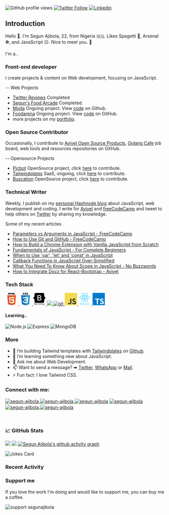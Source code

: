 ![GitHub profile views](https://gpvc.arturio.dev/segunajibola)
<a href="https://twitter.com/iamsegunajibola"><img alt="Twitter Follow" src="https://img.shields.io/twitter/follow/iamsegunajibola?label=Twitter friends&style=for-the-badge&logo=twitter&color=1DA1F2"></a>
<a href="https://www.linkedin.com/in/segun-ajibola-511502175/"><img alt="Linkedin" src="https://img.shields.io/static/v1?style=for-the-badge&logo=linkedin&label=Linkedin Friends&message=1k&color=blue"></a>
## Introduction

Hello 👋. I'm Segun Ajibola, 22, from Nigeria 🇳🇬. Likes Spagetti 🍝, Arsenal ⚽, and JavaScript 😖. Nice to meet you. 🤝

<!-- [![Typing SVG](https://readme-typing-svg.herokuapp.com?size=15&duration=3000&color=1C8EF3&multiline=true&height=100&lines=%23+pra+qu%C3%AA+tantos+c%C3%B3digos%3F;%23+se+a+vida+n%C3%A3o+%C3%A9+programada;%23+e+as+melhores+coisas;%23+n%C3%A3o+tem+l%C3%B3gica.)](https://git.io/typing-svg) -->
I'm a..
### Front-end developer
I create projects & content on Web development, focusing on JavaScript.

-- Web Projects
- [Twitter Reviews](https://dannythompson-twitterportfolio.vercel.app) Completed
- [Segun's Food Arcade](https://segunajibola.github.io/segunsfoodarcade/index.html) Completed.
- [Moda](https://moda-site.vercel.app) Ongoing project. View [code](https://github.com/segunajibola/moda) on Github.
- [Foodarena](https://foodarena.vercel.app) Ongoing project. View [code](https://github.com/segunajibola/foodarena) on GitHub.
- more projects on my [portfolio](https://segunajibola.com).

### Open Source Contributor
Occasionally, I contribute to [Aviyel Open Source Products](https://aviyel.com/projects), [Golang Cafe](https://github.com/segunajibola/job-board/tree/master) job board, web tools and resources repositories on GitHub.

-- Opensource Projects
- [Picbot](https://picbot.vercel.app) OpenSource project, click [here](https://github.com/segunajibola/picbot/issues) to contribute.
- [Tailwindplates](https://tailwindplates.vercel.app) SaaS, ongoing, click [here](https://github.com/segunajibola/tailwindplates/issues) to contribute.
- [Buscation](https://buscation-app.vercel.app) OpenSource project, click [here](https://github.com/segunajibola/buscation-app/issues) to contribute.

### Technical Writer
Weekly, I publish on my [personal Hashnode blog](https://blog.segunajibola.com) about JavaScript, web development and coding. I write for [Aviyel](https://aviyel.com) and [freeCodeCamp](https://freecodecamp.org) and tweet to help others on [Twitter](https://twitter.com/iamsegunajibola) by sharing my knowledge.

Some of my recent articles
- [Parameters vs Arguments in JavaScript - FreeCodeCamp](https://www.freecodecamp.org/news/what-is-the-difference-between-parameters-and-arguments-in-javascript/)
- [How to Use Git and GitHub - FreeCodeCamp](https://www.freecodecamp.org/news/introduction-to-git-and-github/)
- [How to Build a Chrome Extension with Vanilla JavaScript from Scratch](https://blog.segunajibola.com/how-to-build-a-chrome-extension-with-vanilla-javascript-from-scratch)
- [Fundamentals of JavaScript - For Complete Beginners](https://blog.segunajibola.com/fundamentals-of-javascript-for-complete-beginners)
- [When to Use 'var', 'let' and 'const' in JavaScript](https://blog.segunajibola.com/when-to-use-var-let-and-const-in-javascript)
- [Callback Functions in JavaScript Over-Simplified](https://blog.segunajibola.com/callback-functions-in-javascript-over-simplified)
- [What You Need To Know About Scope in JavaScript - No Buzzwords](https://blog.segunajibola.com/what-you-need-to-know-about-scope-in-javascript-no-buzzwords)
- [How to Integrate Docz for React-Bootstrap - Aviyel](https://aviyel.com/post/3000/how-to-integrate-docz-for-react-bootstrap)

### Tech Stack
<p align="left">
 <a href="https://www.w3.org/html/" target="_blank">
  <img src="https://raw.githubusercontent.com/devicons/devicon/master/icons/html5/html5-original-wordmark.svg"  alt="html5" width="40" height="40"/>
 </a>
 <a href="https://www.w3schools.com/css/" target="_blank">
  <img src="https://raw.githubusercontent.com/devicons/devicon/master/icons/css3/css3-original-wordmark.svg"  alt="css3" width="40" height="40"/>
 </a>
 <a href="https://getbootstrap.com" target="_blank">
  <img src="https://raw.githubusercontent.com/devicons/devicon/master/icons/bootstrap/bootstrap-plain-wordmark.svg"  alt="bootstrap" width="40" height="40"/>
 </a>
 <a href="https://tailwindcss.com/" target="_blank">
 <img style="height:50px" src="https://cdn.jsdelivr.net/gh/devicons/devicon/icons/tailwindcss/tailwindcss-plain.svg"/>
 </a>
 <a href="https://git-scm.com/" target="_blank">
  <img src="https://www.vectorlogo.zone/logos/git-scm/git-scm-icon.svg" alt="git" width="40" height="40"/>
 </a>
 <a href="https://developer.mozilla.org/en-US/docs/Web/JavaScript" target="_blank">
  <img  src="https://raw.githubusercontent.com/devicons/devicon/master/icons/javascript/javascript-original.svg" alt="javascript" width="40" height="40"/>
 </a>
 <a href="https://reactjs.org/" target="_blank">
  <img src="https://raw.githubusercontent.com/devicons/devicon/master/icons/react/react-original-wordmark.svg"  alt="react" width="40" height="40"/>
 </a>
 <a href="https://typescriptlang.org/" target="_blank">
  <img src="https://raw.githubusercontent.com/devicons/devicon/master/icons/typescript/typescript-plain.svg"  alt="typescript" width="40" height="40"/>
 </a>
 
</p>
<!--  
![JavaScript](https://img.shields.io/badge/-javascript-F7DF1E?&style=for-the-badge&logo=javascript&logoColor=black)
![HTML](https://img.shields.io/badge/HTML5-E34F26?style=for-the-badge&logo=html5&logoColor=white)
![React](https://img.shields.io/badge/-ReactJS-grey?&style=for-the-badge&logo=react&logoColor=61DAFB)
![CSS](https://img.shields.io/badge/-css3-1572B6?&style=for-the-badge&logo=css3&logoColor=white)
![Tailwind](https://img.shields.io/badge/Tailwind-38B2AC?style=for-the-badge&logo=tailwind-css&logoColor=white) -->

#### Learning..

![Node.js](https://img.shields.io/badge/Node.js-339933?style=for-the-badge&logo=nodedotjs&logoColor=white)
![Express](https://img.shields.io/badge/Express.js-000000?style=for-the-badge&logo=express&logoColor=white)
![MongoDB](https://img.shields.io/badge/MongoDB-4EA94B?style=for-the-badge&logo=mongodb&logoColor=white)
<!-- <img style="height:50px" src="https://cdn.jsdelivr.net/gh/devicons/devicon/icons/mongodb/mongodb-plain-wordmark.svg" /> -->

### More

- 🔭 I’m building Tailwind templates with [Tailwindplates](https://tailwindplates.vercel.app) on [Github](https://github.com/segunajibola/Tailwindplates).
- 🌱 I’m learning something new about JavaScript.
- 💬 Ask me about Web Development.
- 📫 Want to send a message? ➡ [Twitter](https://twitter.com/messages/compose?recipient_id=1073136933876977664), [WhatsApp](https://wa.me/2348105729893) or [Mail](mailto:ajbl.segun@gmail.com). 
- ⚡ Fun fact: I love Tailwind CSS.

### Connect with me:
<p align="left">
 <a href="https://twitter.com/iamsegunajibola" target="blank">
  <img align="center" src="https://raw.githubusercontent.com/rahuldkjain/github-profile-readme-generator/master/src/images/icons/Social/twitter.svg" alt="segun-ajibola"   height="30" width="40" />
 </a>
 <a href="https://codepen.io/iamsegunajibola" target="blank">
  <img align="center" src="https://raw.githubusercontent.com/rahuldkjain/github-profile-readme-generator/master/src/images/icons/Social/codepen.svg" alt="segun-ajibola"       height="30" width="40" />
 </a>
 <a href="https://dev.to/iamajibolasegun" target="blank">
  <img align="center" src="https://cdn.jsdelivr.net/npm/simple-icons@3.0.1/icons/dev-dot-to.svg" alt="segun-ajibola" height="30" width="40" /></a>
 <a href="https://www.linkedin.com/in/segun-ajibola-511502175/" target="blank">
  <img align="center" src="https://raw.githubusercontent.com/rahuldkjain/github-profile-readme-generator/master/src/images/icons/Social/linked-in-alt.svg"               alt="segun-ajibola" height="30" width="40" />
 </a>
 <a href="https://stackoverflow.com/users/segunajibola" target="blank">
  <img align="center" src="https://raw.githubusercontent.com/rahuldkjain/github-profile-readme-generator/master/src/images/icons/Social/stack-overflow.svg"               alt="segun-ajibola" height="30" width="40" />
 </a>
 <a href="https://instagram.com/iamsegunajibola" target="blank">
  <img align="center" src="https://raw.githubusercontent.com/rahuldkjain/github-profile-readme-generator/master/src/images/icons/Social/instagram.svg" alt="segun-ajibola" height="30" width="40" />
 </a>
</p>
</br>

### 📈 GitHub Stats

<!-- [![Top Langs](https://github-readme-stats.vercel.app/api/top-langs/?username=segunajibola)](https://github.com/anuraghazra/github-readme-stats)
![GitHub stats](https://github-readme-stats.vercel.app/api?username=segunajibola&show_icons=true) -->

<a href="https://github.com/segunajibola/github-readme-stats"><img height="150em" src="https://github-readme-stats.vercel.app/api/top-langs/?username=segunajibola&hide=Shell,Ruby&layout=compact&theme=onedark" /></a> 
<a href="https://github.com/segunajibola/github-readme-stats"><img height="150em" src="https://github-readme-stats.vercel.app/api?username=segunajibola&show_icons=true&theme=onedark" /></a>
[![Segun Ajibola's github activity graph](https://github-readme-activity-graph.cyclic.app/graph?username=segunajibola&theme=github-compact)](https://github.com/ashutosh00710/github-readme-activity-graph)
<!-- ![GitHub streak stats](https://github-readme-streak-stats.herokuapp.com/?user=segunajibola) -->
<img src="https://readme-jokes.vercel.app/api?hideBorder&theme=dracula" alt="Jokes Card" />
<!-- ![Jokes Card](https://readme-jokes.vercel.app/api?hideBorder&theme=dracula) -->


### Recent Activity

<!--START_SECTION:activity-->

<!--END_SECTION:activity-->

### Support me

If you love the work I'm doing and would like to support me, you can buy me a coffee.
<p><a href="https://www.buymeacoffee.com/segunajibola"> <img align="left" src="https://cdn.buymeacoffee.com/buttons/v2/default-yellow.png" height="50" width="210" alt="support segunajibola" /></a></p><br><br>
